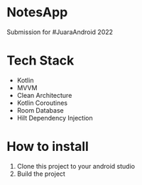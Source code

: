 # NotesApp
Submission for #JuaraAndroid 2022

# Tech Stack
- Kotlin
- MVVM
- Clean Architecture
- Kotlin Coroutines
- Room Database
- Hilt Dependency Injection

# How to install
1. Clone this project to your android studio
2. Build the project
